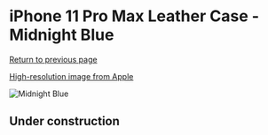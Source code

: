 # iPhone 11 Pro Max Leather Case - Midnight Blue

[Return to previous page](/iphone_11)

[High-resolution image from Apple](https://store.storeimages.cdn-apple.com/8756/as-images.apple.com/is/MX0G2?wid=4500&hei=4500&fmt=png)

<div style="width: 512px"><img src="/almost_uncompressed/MX0G2.webp" alt="Midnight Blue"></div>

## Under construction
